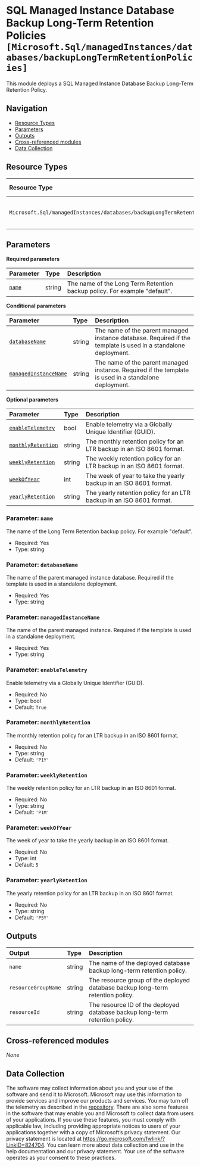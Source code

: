 # SQL Managed Instance Database Backup Long-Term Retention Policies `[Microsoft.Sql/managedInstances/databases/backupLongTermRetentionPolicies]`

This module deploys a SQL Managed Instance Database Backup Long-Term Retention Policy.

## Navigation

- [Resource Types](#Resource-Types)
- [Parameters](#Parameters)
- [Outputs](#Outputs)
- [Cross-referenced modules](#Cross-referenced-modules)
- [Data Collection](#Data-Collection)

## Resource Types

| Resource Type | API Version |
| :-- | :-- |
| `Microsoft.Sql/managedInstances/databases/backupLongTermRetentionPolicies` | [2022-05-01-preview](https://learn.microsoft.com/en-us/azure/templates/Microsoft.Sql/2022-05-01-preview/managedInstances/databases/backupLongTermRetentionPolicies) |

## Parameters

**Required parameters**

| Parameter | Type | Description |
| :-- | :-- | :-- |
| [`name`](#parameter-name) | string | The name of the Long Term Retention backup policy. For example "default". |

**Conditional parameters**

| Parameter | Type | Description |
| :-- | :-- | :-- |
| [`databaseName`](#parameter-databasename) | string | The name of the parent managed instance database. Required if the template is used in a standalone deployment. |
| [`managedInstanceName`](#parameter-managedinstancename) | string | The name of the parent managed instance. Required if the template is used in a standalone deployment. |

**Optional parameters**

| Parameter | Type | Description |
| :-- | :-- | :-- |
| [`enableTelemetry`](#parameter-enabletelemetry) | bool | Enable telemetry via a Globally Unique Identifier (GUID). |
| [`monthlyRetention`](#parameter-monthlyretention) | string | The monthly retention policy for an LTR backup in an ISO 8601 format. |
| [`weeklyRetention`](#parameter-weeklyretention) | string | The weekly retention policy for an LTR backup in an ISO 8601 format. |
| [`weekOfYear`](#parameter-weekofyear) | int | The week of year to take the yearly backup in an ISO 8601 format. |
| [`yearlyRetention`](#parameter-yearlyretention) | string | The yearly retention policy for an LTR backup in an ISO 8601 format. |

### Parameter: `name`

The name of the Long Term Retention backup policy. For example "default".

- Required: Yes
- Type: string

### Parameter: `databaseName`

The name of the parent managed instance database. Required if the template is used in a standalone deployment.

- Required: Yes
- Type: string

### Parameter: `managedInstanceName`

The name of the parent managed instance. Required if the template is used in a standalone deployment.

- Required: Yes
- Type: string

### Parameter: `enableTelemetry`

Enable telemetry via a Globally Unique Identifier (GUID).

- Required: No
- Type: bool
- Default: `True`

### Parameter: `monthlyRetention`

The monthly retention policy for an LTR backup in an ISO 8601 format.

- Required: No
- Type: string
- Default: `'P1Y'`

### Parameter: `weeklyRetention`

The weekly retention policy for an LTR backup in an ISO 8601 format.

- Required: No
- Type: string
- Default: `'P1M'`

### Parameter: `weekOfYear`

The week of year to take the yearly backup in an ISO 8601 format.

- Required: No
- Type: int
- Default: `5`

### Parameter: `yearlyRetention`

The yearly retention policy for an LTR backup in an ISO 8601 format.

- Required: No
- Type: string
- Default: `'P5Y'`


## Outputs

| Output | Type | Description |
| :-- | :-- | :-- |
| `name` | string | The name of the deployed database backup long-term retention policy. |
| `resourceGroupName` | string | The resource group of the deployed database backup long-term retention policy. |
| `resourceId` | string | The resource ID of the deployed database backup long-term retention policy. |

## Cross-referenced modules

_None_

## Data Collection

The software may collect information about you and your use of the software and send it to Microsoft. Microsoft may use this information to provide services and improve our products and services. You may turn off the telemetry as described in the [repository](https://aka.ms/avm/telemetry). There are also some features in the software that may enable you and Microsoft to collect data from users of your applications. If you use these features, you must comply with applicable law, including providing appropriate notices to users of your applications together with a copy of Microsoft’s privacy statement. Our privacy statement is located at <https://go.microsoft.com/fwlink/?LinkID=824704>. You can learn more about data collection and use in the help documentation and our privacy statement. Your use of the software operates as your consent to these practices.
